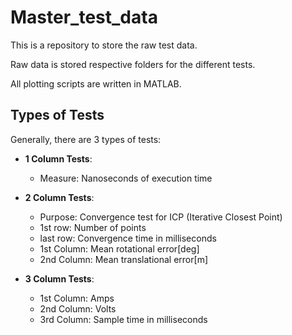 # Master_test_data
This is a repository to store the raw test data.

Raw data is stored respective folders for the different tests.

All plotting scripts are written in MATLAB.

## Types of Tests

Generally, there are 3 types of tests:

- **1 Column Tests**:
  - Measure: Nanoseconds of execution time

- **2 Column Tests**:
  - Purpose: Convergence test for ICP (Iterative Closest Point)
  - 1st row: Number of points
  - last row: Convergence time in milliseconds
  - 1st Column: Mean rotational error[deg]
  - 2nd Column: Mean translational error[m]


- **3 Column Tests**:
  - 1st Column: Amps
  - 2nd Column: Volts
  - 3rd Column: Sample time in milliseconds
